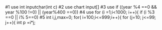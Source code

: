 #1 use int inputchar(int c) 
#2 use chart input[]
#3 use if ((year %4 ==0 && year %100 !=0) || (year%400 ==0))
#4 use for (i =1;i<1000; i++){ if (i %3 ==0 || i% 5==0)
#5 int i,j,max=0; 
for( i=100;i<=999;i++){
   for (j=10; j<=99; j++){
   int p =i*j;
   
